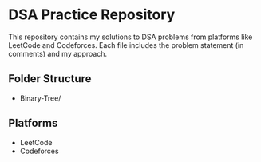 # DSA Practice Repository
This repository contains my solutions to DSA problems from platforms like LeetCode and Codeforces.
Each file includes the problem statement (in comments) and my approach.

## Folder Structure
- Binary-Tree/


## Platforms
- LeetCode
- Codeforces
